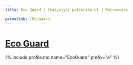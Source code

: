 ```yaml
---
title: Eco Guard | Statystyki patronite.pl | Patromierz

permalink: /EcoGuard
---
```


# [Eco Guard](https://patronite.pl/EcoGuard)

{% include profile.md name="EcoGuard" prefix="e" %}

